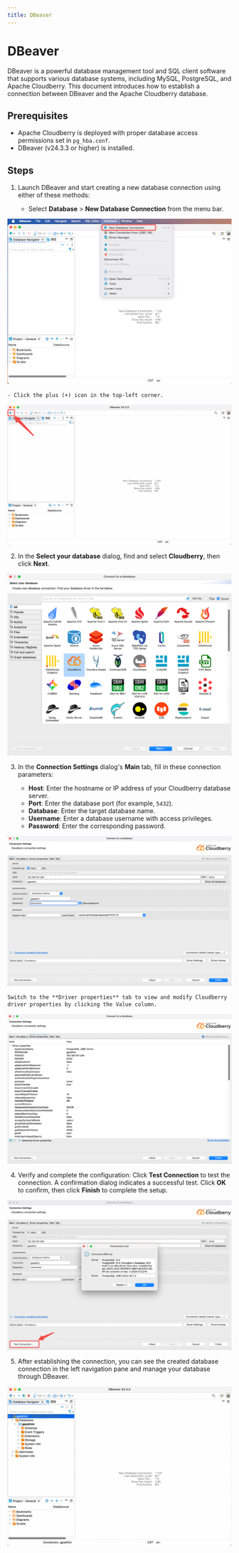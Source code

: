 ```yaml
---
title: DBeaver
---
```


# DBeaver

DBeaver is a powerful database management tool and SQL client software that supports various database systems, including MySQL, PostgreSQL, and Apache Cloudberry. This document introduces how to establish a connection between DBeaver and the Apache Cloudberry database.

## Prerequisites

- Apache Cloudberry is deployed with proper database access permissions set in `pg_hba.conf`.
- DBeaver (v24.3.3 or higher) is installed.

## Steps

1. Launch DBeaver and start creating a new database connection using either of these methods:

    - Select **Database** > **New Database Connection** from the menu bar.

![](../../media/dbeaver1.png)

    - Click the plus (+) icon in the top-left corner.

![](../../media/dbeaver2.png)

2. In the **Select your database** dialog, find and select **Cloudberry**, then click **Next**.

![](../../media/dbeaver3.png)

3. In the **Connection Settings** dialog's **Main** tab, fill in these connection parameters:

    - **Host**: Enter the hostname or IP address of your Cloudberry database server.
    - **Port**: Enter the database port (for example, `5432`).
    - **Database**: Enter the target database name.
    - **Username**: Enter a database username with access privileges.
    - **Password**: Enter the corresponding password.

![](../../media/dbeaver4.png)

    Switch to the **Driver properties** tab to view and modify Cloudberry driver properties by clicking the Value column.

![](../../media/dbeaver5.png)

4. Verify and complete the configuration: Click **Test Connection** to test the connection. A confirmation dialog indicates a successful test. Click **OK** to confirm, then click **Finish** to complete the setup.

![](../../media/dbeaver6.png)

5. After establishing the connection, you can see the created database connection in the left navigation pane and manage your database through DBeaver.

![](../../media/dbeaver7.png)
